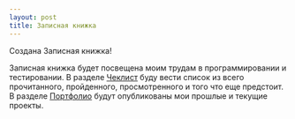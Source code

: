 ```yaml
---
layout: post
title: Записная книжка
---
```


Создана Записная книжка!

Записная книжка будет посвещена моим трудам в программировании и тестировании. 
В разделе [Чеклист](https://erniess.github.io/about_me/checklist/) буду вести список из всего прочитанного, пройденного, просмотренного и того что еще предстоит.
В разделе [Портфолио](https://erniess.github.io/about_me/portfolio/) будут опубликованы мои прошлые и текущие проекты.
